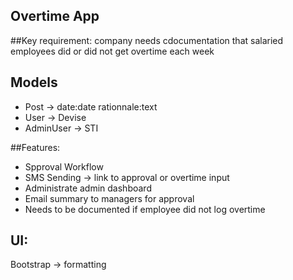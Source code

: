 ## Overtime App

##Key requirement: company needs cdocumentation that salaried employees did or did not get overtime each week

## Models
- Post -> date:date rationnale:text
- User -> Devise
- AdminUser -> STI

##Features: 
- Spproval Workflow
- SMS Sending -> link to approval or overtime input
- Administrate admin dashboard
- Email summary to managers for approval
- Needs to be documented if employee did not log overtime

## UI:
Bootstrap -> formatting